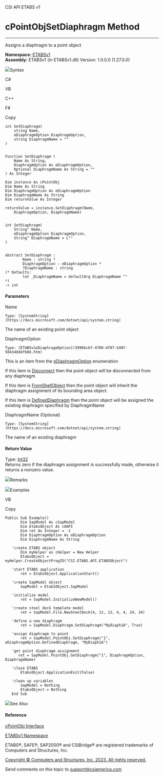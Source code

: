 ﻿

CSI API ETABS v1

# cPointObjSetDiaphragm Method  
  
---  
  
Assigns a diaphragm to a point object

**Namespace:** [ETABSv1](2780f1b8-2033-5289-2298-1cdb2a7508d9.htm)  
**Assembly:** ETABSv1 (in ETABSv1.dll) Version: 1.0.0.0 (1.27.0.0)

![](../icons/SectionExpanded.png)Syntax

C#

VB

C++

F#

Copy

    
    
    int SetDiaphragm(
    	string Name,
    	eDiaphragmOption DiaphragmOption,
    	string DiaphragmName = ""
    )
    
    
    Function SetDiaphragm ( 
    	Name As String,
    	DiaphragmOption As eDiaphragmOption,
    	Optional DiaphragmName As String = ""
    ) As Integer
    
    Dim instance As cPointObj
    Dim Name As String
    Dim DiaphragmOption As eDiaphragmOption
    Dim DiaphragmName As String
    Dim returnValue As Integer
    
    returnValue = instance.SetDiaphragm(Name, 
    	DiaphragmOption, DiaphragmName)
    
    
    int SetDiaphragm(
    	String^ Name, 
    	eDiaphragmOption DiaphragmOption, 
    	String^ DiaphragmName = L""
    )
    
    
    abstract SetDiaphragm : 
            Name : string * 
            DiaphragmOption : eDiaphragmOption * 
            ?DiaphragmName : string 
    (* Defaults:
            let _DiaphragmName = defaultArg DiaphragmName ""
    *)
    -> int 
    

#### Parameters

Name

    Type: [SystemString](https://docs.microsoft.com/dotnet/api/system.string)  
The name of an existing point object

DiaphragmOption

    Type: [ETABSv1eDiaphragmOption](3996bcbf-4700-df87-540f-504348d4fb66.htm)  
This is an item from the
[eDiaphragmOption](3996bcbf-4700-df87-540f-504348d4fb66.htm) enumeration

If this item is [Disconnect](3996bcbf-4700-df87-540f-504348d4fb66.htm) then
the point object will be disconnected from any diaphragm

If this item is [FromShellObject](3996bcbf-4700-df87-540f-504348d4fb66.htm)
then the point object will inherit the diaphragm assignment of its bounding
area object.

If this item is [DefinedDiaphragm](3996bcbf-4700-df87-540f-504348d4fb66.htm)
then the point object will be assigned the existing diaphragm specified by
DiaphragmName

DiaphragmName (Optional)

    Type: [SystemString](https://docs.microsoft.com/dotnet/api/system.string)  
The name of an existing diaphragm

#### Return Value

Type: [Int32](https://docs.microsoft.com/dotnet/api/system.int32)  
Returns zero if the diaphragm assignment is successfully made, otherwise it
returns a nonzero value.

![](../icons/SectionExpanded.png)Remarks

![](../icons/SectionExpanded.png)Examples

VB

Copy

    
    
    Public Sub Example()
           Dim SapModel As cSapModel
           Dim EtabsObject As cOAPI
           Dim ret As Integer = -1
           Dim DiaphragmOption As eDiaphragmOption
           Dim DiaphragmName As String
    
       'create ETABS object
           Dim myHelper as cHelper = New Helper
           EtabsObject = myHelper.CreateObjectProgID("CSI.ETABS.API.ETABSObject")
    
       'start ETABS application
           ret = EtabsObject.ApplicationStart()
    
       'create SapModel object
           SapModel = EtabsObject.SapModel
    
       'initialize model
           ret = SapModel.InitializeNewModel()
    
       'create steel deck template model
           ret = SapModel.File.NewSteelDeck(4, 12, 12, 4, 4, 24, 24)
    
       'define a new diaphragm
           ret = SapModel.Diaphragm.SetDiaphragm("MyDiaph1A", True)
    
       'assign diaphragm to point
           ret = SapModel.PointObj.SetDiaphragm("1", eDiaphragmOption.DefinedDiaphragm, "MyDiaph1A")
    
       'get point diaphragm assignment
          ret = SapModel.PointObj.GetDiaphragm("1", DiaphragmOption, DiaphragmName)
    
       'close ETABS
           EtabsObject.ApplicationExit(False)
    
       'clean up variables
           SapModel = Nothing
           EtabsObject = Nothing
       End Sub

![](../icons/SectionExpanded.png)See Also

#### Reference

[cPointObj Interface](07661691-ffa8-f77b-7580-1973c7be1978.htm)

[ETABSv1 Namespace](2780f1b8-2033-5289-2298-1cdb2a7508d9.htm)

ETABS®, SAFE®, SAP2000® and CSiBridge® are registered trademarks of Computers
and Structures, Inc.  

[Copyright © Computers and Structures, Inc. 2023. All rights
reserved.](http://www.csiamerica.com)

Send comments on this topic to
[support@csiamerica.com](mailto:support%40csiamerica.com?Subject=CSI%20API%20ETABS%20v1)

